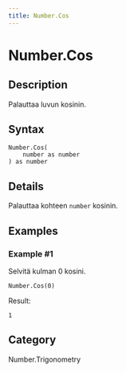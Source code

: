 ```yaml
---
title: Number.Cos
---
```


# Number.Cos


## Description

Palauttaa luvun kosinin.


## Syntax

```powerquery
Number.Cos(
    number as number
) as number
```


## Details

Palauttaa kohteen <code>number</code> kosinin.


## Examples

### Example #1 
Selvitä kulman 0 kosini.
```powerquery
Number.Cos(0)
```

Result: 
```powerquery
1
```




## Category
Number.Trigonometry
